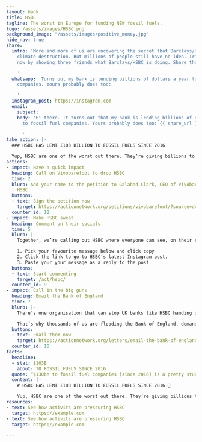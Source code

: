 ```yaml
---
layout: bank
title: HSBC
tagline: The worst in Europe for funding NEW fossil fuels.
logo: /assets/images/HSBC.png
background_image: "/assets/images/positive_money.jpg"
hide_nav: true
share:
  intro: 'More and more of us are uncovering the secret that Barclays/HSBC is bankrolling
    climate destruction. But millions of people still have no idea. Triple your impact
    now by showing three friends what Barclays/HSBC is doing. Share this page now:

    '
  whatsapp: 'Turns out my bank is lending billions of dollars a year to fossil fuel
    companies. Yours probably does too:

    '
  instagram_post: https://instagram.com
  email:
    subject: 
    body: 'Hi there. It turns out that my bank is lending billions of dollars a year
      to fossil fuel companies. Yours probably does too: {{ share_url }}

      '
take_action: |-
  ### HSBC HAS LENT £103 BILLION TO FOSSIL FUELS SINCE 2016

  Yup, HSBC are one of the worst out there. They’re giving billions to fossil fuel companies every year. That includes billions to groups like Saudi Aramco, the Saudi government’s oil company. Together, we're demanding that HSBC stops bankrolling climate destruction.
actions:
- impact: Have a quick impact
  heading: Call on Vivobarefoot to drop HSBC
  time: 2
  blurb: Add your name to the petition to Galahad Clark, CEO of Vivobarefoot to drop
    HSBC.
  buttons:
  - text: Sign the petition now
    target: https://actionnetwork.org/petitions/vivobarefoot/?source=dccuk_website&
  counter_id: 12
- impact: Make HSBC sweat
  heading: Comment on their socials
  time: 5
  blurb: |-
    Together, we’re calling out HSBC where everyone can see, on their social media.

    1. Pick your favourite message below and click copy
    2. Click the link to go to HSBC’s latest Instagram post.
    3. Paste your your message as a reply to the post
  buttons:
  - text: Start commenting
    target: /act/hsbc/
  counter_id: 9
- impact: Call in the big guns
  heading: Email the Bank of England
  time: 7
  blurb: |-
    There’s one organisation that can stop UK banks like HSBC handing over cash to fossil fuel companies - the Bank of England. They’re already thinking about acting, but the banks are desperately trying to stop them changing the rules.

    That’s why thousands of us are flooding the Bank of England, demanding that they take a stand, and stop banks funding fossil fuels. Send an email/tweet to the Bank of England now. There’s example text waiting for you if you’re not sure what to say:
  buttons:
  - text: Email them now
    target: https://actionnetwork.org/letters/email-the-bank-of-england?source=dccuk_website
  counter_id: 10
facts:
  headline:
  - stat: £103B
    about: TO FOSSIL FUELS SINCE 2016
  quote: “$130bn to fossil fuel companies [since 2016] is a pretty stunning amount. I don’t think most of us know that. I don’t think I understood how involved HSBC is before reading that.”
  content: |-
    # HSBC HAS LENT £103 BILLION TO FOSSIL FUELS SINCE 2016 🤬

    Yup, HSBC are one of the worst out there. They’re giving billions to fossil fuel companies every year. That includes billions to groups like Saudi Aramco, the Saudi government’s oil company. They’re the worst fossil fuel drillers in the world - they said they want to drill “every last drop”. HSBC are also the worst in Europe for funding NEW fossil fuels. That means more oil rigs, more habitats destroyed, and more climate change. It’s time to join the movement and ditch HSBC 💪🏾
resources:
- text: See how activits are pressuring HSBC
  target: https://example.com
- text: See how activits are pressuring HSBC
  target: https://example.com

---
```

